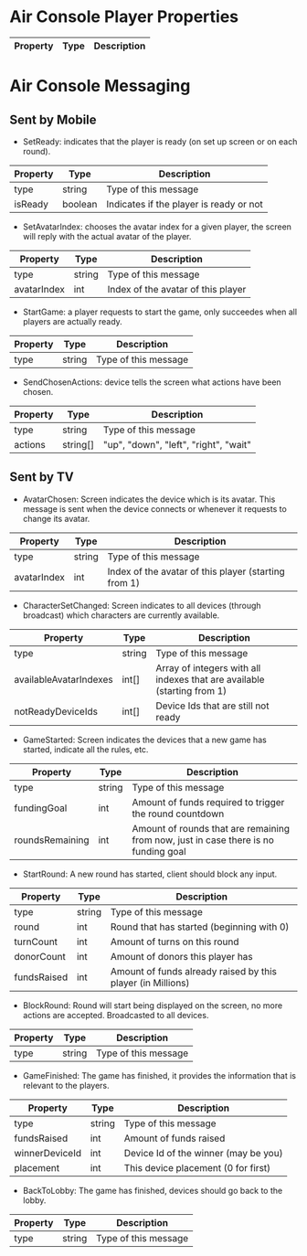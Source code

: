 # Air Console Player Properties

| Property | Type | Description |
| -------- | ---- | ----------- |


# Air Console Messaging
## Sent by Mobile

 - SetReady: indicates that the player is ready (on set up screen or on each round). 

| Property | Type | Description |
| -------- | ---- | ----------- |
| type | string | Type of this message |
| isReady | boolean | Indicates if the player is ready or not |

 - SetAvatarIndex: chooses the avatar index for a given player, the screen will reply with the actual avatar of the player.

| Property | Type | Description |
| -------- | ---- | ----------- |
| type | string | Type of this message |
| avatarIndex | int | Index of the avatar of this player |

 - StartGame: a player requests to start the game, only succeedes when all players are actually ready.

| Property | Type | Description |
| -------- | ---- | ----------- |
| type | string | Type of this message |

 - SendChosenActions: device tells the screen what actions have been chosen.

| Property | Type | Description |
| -------- | ---- | ----------- |
| type | string | Type of this message |
| actions | string[] | "up", "down", "left", "right", "wait" |

## Sent by TV

 - AvatarChosen: Screen indicates the device which is its avatar. This message is sent when the device connects or whenever it requests to change its avatar.

| Property | Type | Description |
| -------- | ---- | ----------- |
| type | string | Type of this message |
| avatarIndex | int | Index of the avatar of this player (starting from 1) |

 - CharacterSetChanged: Screen indicates to all devices (through broadcast) which characters are currently available.

| Property | Type | Description |
| -------- | ---- | ----------- |
| type | string | Type of this message |
| availableAvatarIndexes | int[] | Array of integers with all indexes that are available (starting from 1) |
| notReadyDeviceIds | int[] | Device Ids that are still not ready |

 - GameStarted: Screen indicates the devices that a new game has started, indicate all the rules, etc.

| Property | Type | Description |
| -------- | ---- | ----------- |
| type | string | Type of this message |
| fundingGoal | int | Amount of funds required to trigger the round countdown |
| roundsRemaining | int | Amount of rounds that are remaining from now, just in case there is no funding goal |

 - StartRound: A new round has started, client should block any input.

| Property | Type | Description |
| -------- | ---- | ----------- |
| type | string | Type of this message |
| round | int | Round that has started (beginning with 0) |
| turnCount | int | Amount of turns on this round |
| donorCount | int | Amount of donors this player has |
| fundsRaised | int | Amount of funds already raised by this player (in Millions) |

 - BlockRound: Round will start being displayed on the screen, no more actions are accepted. Broadcasted to all devices.

| Property | Type | Description |
| -------- | ---- | ----------- |
| type | string | Type of this message |

 - GameFinished: The game has finished, it provides the information that is relevant to the players.

| Property | Type | Description |
| -------- | ---- | ----------- |
| type | string | Type of this message |
| fundsRaised | int | Amount of funds raised |
| winnerDeviceId | int | Device Id of the winner (may be you) |
| placement | int | This device placement (0 for first) |

- BackToLobby: The game has finished, devices should go back to the lobby.

| Property | Type | Description |
| -------- | ---- | ----------- |
| type | string | Type of this message |